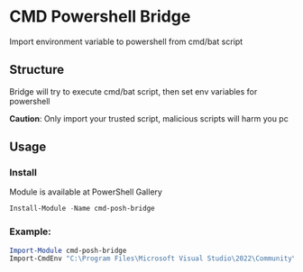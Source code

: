 # CMD Powershell Bridge
Import environment variable to powershell from cmd/bat script

## Structure

Bridge will try to execute cmd/bat script, then set env variables for powershell

**Caution**: Only import your trusted script, malicious scripts will harm you pc

## Usage

### Install
Module is available at PowerShell Gallery
```powershell
Install-Module -Name cmd-posh-bridge
```

### Example:
```powershell
Import-Module cmd-posh-bridge
Import-CmdEnv "C:\Program Files\Microsoft Visual Studio\2022\Community\VC\Auxiliary\Build\vcvars64.bat"
```
